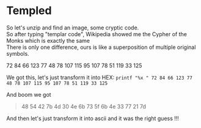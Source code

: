 # Templed

So let's unzip and find an image, some cryptic code.  
So after typing "templar code", Wikipedia showed me the Cypher of the Monks which is exactly the same  
There is only one difference, ours is like a superposition of multiple original symbols.  

72 84 66 123 77 48 78 107 115 95 107 78 51 119 33 125

We got this, let's just transform it into HEX: 
`printf "%x " 72 84 66 123 77 48 78 107 115 95 107 78 51 119 33 125`

And boom we got  
> 48 54 42 7b 4d 30 4e 6b 73 5f 6b 4e 33 77 21 7d

And then let's just transform it into ascii and it was the right guess !!!  
